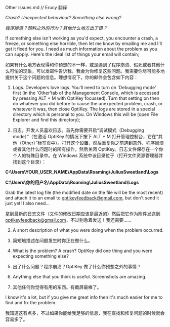Other issues.md // Erucy 翻译

*Crash? Unexpected behaviour? Something else wrong?*

*程序崩溃？预料之外的行为？其他什么地方出了错？*

If something else isn't working as you'd expect, you encounter a crash, a freeze, or something else horrible, then let me know by emailing me and I'll get it fixed for you. I need as much information about the problem as you can supply. Here's the ideal list of things your email will contain;

如果有什么地方表现得和你预想的不一样，或是遇到了程序崩溃、假死或者其他什么可怕的现象，可以发邮件告诉我，我会为你修复这些问题。我需要你尽可能多地提供关于这个问题的信息。理想情况下，你的邮件会包含如下内容：

1. Logs. Developers love logs. You'll need to turn on 'Debugging mode' first (in the 'Other'tab of the Management Console, which is accessed by pressing ALT + M with OptiKey focussed). Turn that setting on then do whatever you did before to cause the unexpected problem, crash, or whatever it was, then close OptiKey. The logs are stored in a special directory which is personal to you. On Windows this will be (open File Explorer and find this directory);

1. 日志。开发人员喜欢日志。首先你需要开启“调试模式（Debugging mode）”（在激活 OptiKey 的情况下按下 ALT + M 打开管理控制台，它在“其他（Other）”标签页中）。打开这个设置，然后重复你之前遇到意外、程序崩溃或者其他什么问题时的所有操作，然后关闭 OptiKey。日志文件保存在一个你个人的特殊目录中。在 Windows 系统中该目录位于（打开文件资源管理器并找到这个目录）：

**C:\Users\YOUR_USER_NAME\AppData\Roaming\JuliusSweetland\Logs**

**C:\Users\你的用户名\AppData\Roaming\JuliusSweetland\Logs**

Grab the latest log file (the modified date on the file will be the most recent) and attach it to an email to [optikeyfeedback@gmail.com](mailto:optikeyfeedback@gmail.com), but don't send it just yet! I also need...

拿到最新的日志文件（文件的修改日期应该是最近的）然后把它作为附件发送到 [optikeyfeedback@gmail.com](mailto:optikeyfeedback@gmail.com)，不过别急着发送！我还需要……

2. A short description of what you were doing when the problem occurred.

1. 简短地描述在问题发生时你正在做什么。

3. What is the problem? A crash? OptiKey did one thing and you were expecting something else? 

2. 出了什么问题？程序崩溃？OptiKey 做了什么你预想之外的事情？

4. Anything else that you think is useful. Screenshots are amazing.

3. 其他任何你觉得有用的东西。有截屏最棒了。

I know it's a lot, but if you give me great info then it's much easier for me to find and fix the problem.

我知道这有点多，不过如果你能给我足够的信息，我在查找和修复问题的时候就会容易多了。